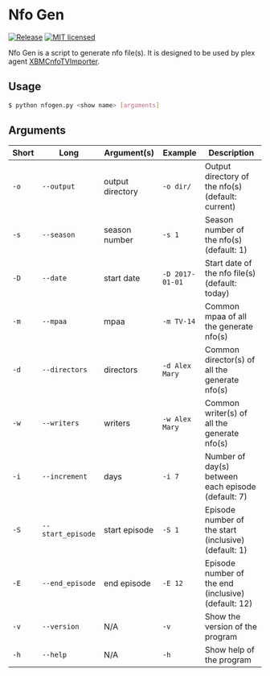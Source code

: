 # Nfo Gen
[![Release](https://img.shields.io/github/release/joshuaavalon/nfogen.svg?style=flat-square&colorB=brightgreen)](https://github.com/joshuaavalon/nfogen/releases)
[![MIT licensed](https://img.shields.io/badge/license-MIT-blue.svg?style=flat-square)](https://github.com/joshuaavalon/nfogen/blob/master/LICENSE)

Nfo Gen is a script to generate nfo file(s). It is designed to be used by plex agent [XBMCnfoTVImporter](https://github.com/gboudreau/XBMCnfoTVImporter.bundle).

## Usage
```bash
$ python nfogen.py <show name> [arguments]
```

## Arguments
| Short | Long             | Argument(s)      | Example        | Description                                          |
|-------|------------------|------------------|----------------|------------------------------------------------------|
|`-o`   |`--output`        | output directory |`-o dir/`       | Output directory of the nfo(s) (default: current)    |
|`-s`   |`--season`        | season number    |`-s 1`          | Season number of the nfo(s) (default: 1)             |
|`-D`   |`--date`          | start date       |`-D 2017-01-01` | Start date of the nfo file(s) (default: today)       |
|`-m`   |`--mpaa`          | mpaa             |`-m TV-14`      | Common mpaa of all the generate nfo(s)               |
|`-d`   |`--directors`     | directors        |`-d Alex Mary`  | Common director(s) of all the generate nfo(s)        |
|`-w`   |`--writers`       | writers          |`-w Alex Mary`  | Common writer(s) of all the generate nfo(s)          |
|`-i`   |`--increment`     | days             |`-i 7`          | Number of day(s) between each episode (default: 7)   |
|`-S`   |`--start_episode` | start episode    |`-S 1`          | Episode number of the start (inclusive) (default: 1) |
|`-E`   |`--end_episode`   | end episode      |`-E 12`         | Episode number of the end (inclusive) (default: 12)  |
|`-v`   |`--version`       | N/A              |`-v`            | Show the version of the program                      |
|`-h`   |`--help`          | N/A              |`-h`            | Show help of the program                             |
